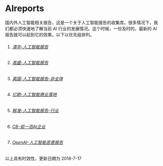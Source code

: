 # AIreports
国内外人工智能相关报告，这是一个关于人工智能报告的收集库。很多情况下，我们都必须快速地了解当前 AI 行业的发展情况。这个时候，一份及时的，最新的 AI 报告就可以起到它的效果。以下以优先级排列。

1. ###### [清华-人工智能报告](https://github.com/Quorafind/AIreports/blob/master/%E6%B8%85%E5%8D%8E%E5%A4%A7%E5%AD%A6%E3%80%8A%E4%B8%AD%E5%9B%BD%E4%BA%BA%E5%B7%A5%E6%99%BA%E8%83%BD%E5%8F%91%E5%B1%95%E6%8A%A5%E5%91%8A2018%E3%80%8B%20.pdf)

2. ###### [高盛-人工智能报告](https://github.com/Quorafind/AIreports/blob/master/%E4%BA%BA%E5%B7%A5%E6%99%BA%E8%83%BD%E6%8A%A5%E5%91%8A%E4%B8%AD%E6%96%87%E7%89%88-%E9%AB%98%E7%9B%9B.pdf)

3. ###### [英国-人工智能报告-非全体](https://github.com/Quorafind/AIreports/blob/master/%E8%8B%B1%E5%9B%BDAI%E6%8A%A5%E5%91%8A(AI%20in%20England).pdf)

4. ###### [亿欧-人工智能商业落地](https://github.com/Quorafind/AIreports/blob/master/%E4%BA%BF%E6%AC%A7-%E5%95%86%E4%B8%9A%E8%90%BD%E5%9C%B0%E7%A0%94%E7%A9%B6%E6%8A%A5%E5%91%8A%2B100%E5%BC%BA%E4%BC%81%E4%B8%9A%E6%A6%9C%E5%8D%95.pdf)

5. ###### [鲸准-人工智能报告-行业](https://github.com/Quorafind/AIreports/blob/master/%E4%BA%BA%E5%B7%A5%E6%99%BA%E8%83%BD%E8%A1%8C%E4%B8%9A%E5%BA%94%E7%94%A8%E4%BB%B7%E5%80%BC%E6%8A%A5%E5%91%8A.pdf)

6. ###### [CB-前一百AI企业](https://github.com/Quorafind/AIreports/blob/master/AI%E4%BC%81%E4%B8%9A%E5%89%8D%E4%B8%80%E7%99%BE(AI%20100).pdf)

7. ###### [OpenAI-人工智能恶意报告](https://github.com/Quorafind/AIreports/blob/master/%E4%BA%BA%E5%B7%A5%E6%99%BA%E8%83%BD%E6%81%B6%E6%84%8F%E6%8A%A5%E5%91%8A-OpenAI.pdf)



以上具有时效性，更新日期为 2018-7-17
